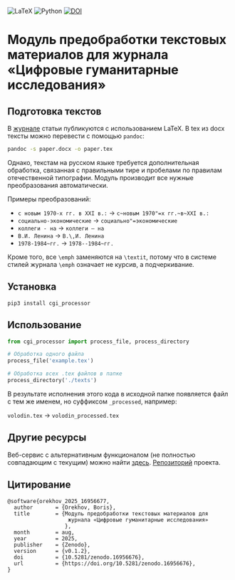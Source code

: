 ![LaTeX](https://img.shields.io/badge/latex-%23008080.svg?style=for-the-badge&logo=latex&logoColor=white) ![Python](https://img.shields.io/badge/python-3670A0?style=for-the-badge&logo=python&logoColor=ffdd54) [![DOI](https://zenodo.org/badge/DOI/10.5281/zenodo.16956676.svg)](https://doi.org/10.5281/zenodo.16956676)

# Модуль предобработки текстовых материалов для журнала «Цифровые гуманитарные исследования»

## Подготовка текстов

В [журнале](https://pushkinskijdom.ru/zhurnal-tsifrovye-issledovaniya/) статьи публикуются с использованием LaTeX. В tex из docx тексты можно перевести с помощью `pandoc`:

```bash
pandoc -s paper.docx -o paper.tex
```

Однако, текстам на русском языке требуется дополнительная обработка, связанная с правильными тире и пробелами по правилам отечественной типографии. Модуль производит все нужные преобразования автоматически. 

Примеры преобразований:

* `с новым 1970-х гг. в XXI в.:` → `с~новым 1970"=х гг.~в~XXI в.:`
* `социально-экономические` → `социально"=экономические`
* `коллеги - на` → `коллеги — на`
* `В.И. Ленина` → `В.\,И. Ленина`
* `1978-1984~гг.` → `1978--1984~гг.`

Кроме того, все `\emph` заменяются на `\textit`, потому что в системе стилей журнала `\emph` означает не курсив, а подчеркивание.

## Установка

`pip3 install cgi_processor`

## Использование

```python
from cgi_processor import process_file, process_directory

# Обработка одного файла
process_file('example.tex')

# Обработка всех .tex файлов в папке
process_directory('./texts')
```

В результате исполнения этого кода в исходной папке появляется файл с тем же именем, но суффиксом `_processed`, например:

`volodin.tex` -> `volodin_processed.tex`

## Другие ресурсы

Веб-сервис с альтернативным функционалом (не полностью совпадающим с текущим) можно найти [здесь](http://nevmenandr.net/cgi-bin/texconv.py). [Репозиторий](https://github.com/nevmenandr/TexTransform) проекта. 

## Цитирование

```
@software{orekhov_2025_16956677,
  author       = {Orekhov, Boris},
  title        = {Модуль предобработки текстовых материалов для
                   журнала «Цифровые гуманитарные исследования»
                  },
  month        = aug,
  year         = 2025,
  publisher    = {Zenodo},
  version      = {v0.1.2},
  doi          = {10.5281/zenodo.16956676},
  url          = {https://doi.org/10.5281/zenodo.16956676},
}
```
